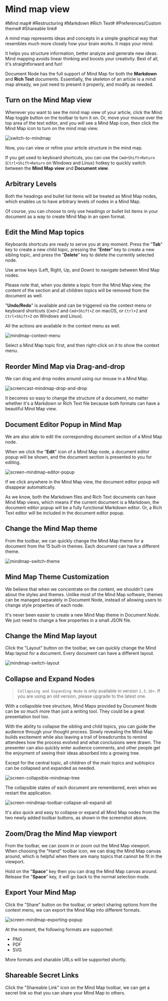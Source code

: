 # Mind map view

#Mind map# #Restructuring #Markdown #Rich Text# #Preferences/Custom theme# #Shareable link#

A mind map represents ideas and concepts in a simple graphical way that resembles much more closely how your brain works. It maps your mind.

It helps you structure information, better analyze and generate new ideas. Mind mapping avoids linear thinking and boosts your creativity. Best of all, it's straightforward and fun!

Document Node has the full support of Mind Map for both the **Markdown** and **Rich Text** documents. Essentially, the skeleton of an article is a mind map already, we just need to present it properly, and modify as needed.

## Turn on the Mind Map view

Whenever you want to see the mind map view of your article, click the Mind Map toggle button on the toolbar to turn it on. Or, move your mouse over the top area of the text editor, and you will see a Mind Map icon, then click the Mind Map icon to turn on the mind map view.

![switch-to-mindmap](switch-to-mindmap.gif)

Now, you can view or refine your article structure in the mind map.

If you get used to keyboard shortcuts, you can use the `Cmd+Shift+Return` (`Ctrl+Shift+Return` on Windows and Linux) hotkey to quickly switch between the **Mind Map view** and **Document view**.

## Arbitrary Levels

Both the headings and bullet list items will be treated as Mind Map nodes, which enables us to have arbitrary levels of nodes in a Mind Map.

Of course, you can choose to only use headings or bullet list items in your document as a way to create Mind Map in an open format.

## Edit the Mind Map topics

Keyboards shortcuts are ready to serve you at any moment. Press the "**Tab**" key to create a new child topic, pressing the "**Enter**" key to create a new sibling topic, and press the "**Delete**" key to delete the currently selected node.

Use arrow keys (Left, Right, Up, and Down) to navigate between Mind Map nodes.

Please note that, when you delete a topic from the Mind Map view, the content of the section and all children topics will be removed from the document as well.

"**Undo/Redo**" is available and can be triggered via the context menu or keyboard shortcuts (`Cmd+Z` and `Cmd+Shift+Z` on macOS, or `Ctrl+Z` and `Ctrl+Shift+Z` on Windows and Linux).

All the actions are available in the context menu as well.

![mindmap-context-menu](mindmap-context-menu.png)

Select a Mind Map topic first, and then right-click on it to show the context menu.

## Reorder Mind Map via Drag-and-drop

We can drag and drop nodes around using our mouse in a Mind Map.

![screencast-mindmap-drop-and-drop](screencast-mindmap-drop-and-drop.gif)

It becomes so easy to change the structure of a document, no matter whether it's a Markdown or Rich Text file because both formats can have a beautiful Mind Map view.

## Document Editor Popup in Mind Map

We are also able to edit the corresponding document section of a Mind Map node.

When we click the "**Edit**" icon of a Mind Map node, a document editor popup will be shown, and the document section is presented to you for editing.

![screen-mindmap-editor-popup](screen-mindmap-editor-popup.png)

If we click anywhere in the Mind Map view, the document editor popup will disappear automatically.

As we know, both the Markdown files and Rich Text documents can have Mind Map views, which means if the current document is a Markdown, the document editor popup will be a fully functional Markdown editor. Or, a Rich Text editor will be included in the document editor popup.

## Change the Mind Map theme

From the toolbar, we can quickly change the Mind Map theme for a document from the 15 built-in themes. Each document can have a different theme.

![mindmap-switch-theme](mindmap-switch-theme.png)

## Mind Map Theme Customization

We believe that when we concentrate on the content, we shouldn't care about the styles and themes. Unlike most of the Mind Map software, themes can be managed separately in Document Node, instead of allowing users to change style properties of each node.

It's never been easier to create a new Mind Map theme in Document Node. We just need to change a few properties in a small JSON file.

## Change the Mind Map layout

Click the "Layout" button on the toolbar, we can quickly change the Mind Map layout for a document. Every document can have a different layout.

![mindmap-switch-layout](mindmap-switch-layout.png)

## Collapse and Expand Nodes

> `Collapsing and Expanding Node` is only available in version `1.3.16+`. If you are using an old version, please upgrade to the latest one.

With a collapsible tree structure, Mind Maps provided by Document Node can be so much more than just a writing tool. They could be a great presentation tool too.

With the ability to collapse the sibling and child topics, you can guide the audience through your thought process. Slowly revealing the Mind Map builds excitement while also leaving a trail of breadcrumbs to remind attendees how the process evolved and what conclusions were drawn. The presenter can also quickly enter audience comments, and other people get the enjoyment of seeing their ideas absorbed into a growing tree.

Except for the central topic, all children of the main topics and subtopics can be collapsed and expanded as needed.

![screen-collapsible-mindmap-tree](screen-collapsible-mindmap-tree.png)

The collapsible states of each document are remembered, even when we restart the application.

![screen-mindmap-toolbar-collapse-all-expand-all](screen-mindmap-toolbar-collapse-all-expand-all.png)

It's also quick and easy to collapse or expand all Mind Map nodes from the two newly added toolbar buttons, as shown in the screenshot above.

## Zoom/Drag the Mind Map viewport

From the toolbar, we can zoom in or zoom out the Mind Map viewport. When choosing the "Hand" toolbar icon, we can drag the Mind Map canvas around, which is helpful when there are many topics that cannot be fit in the viewport.

Hold on the "**Space**" key then you can drag the Mind Map canvas around. Release the "**Space**" key, it will go back to the normal selection mode.

## Export Your Mind Map

Click the "Share" button on the toolbar, or select sharing options from the context menu, we can export the Mind Map into different formats.

![screen-mindmap-exporting-popup](screen-mindmap-exporting-popup.png)

At the moment, the following formats are supported:

* PNG
* PDF
* SVG

More formats and sharable URLs will be supported shortly.

## Shareable Secret Links

Click the "Shareable Link" icon on the Mind Map toolbar, we can get a secret link so that you can share your Mind Map to others.
